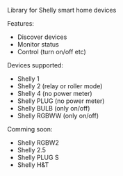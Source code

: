 Library for Shelly smart home devices

Features:
- Discover devices
- Monitor status
- Control (turn on/off etc)

Devices supported:
- Shelly 1
- Shelly 2 (relay or roller mode)
- Shelly 4 (no power meter)
- Shelly PLUG (no power meter)
- Shelly BULB (only on/off)
- Shelly RGBWW (only on/off)

Comming soon:
- Shelly RGBW2
- Shelly 2.5
- Shelly PLUG S
- Shelly H&T
